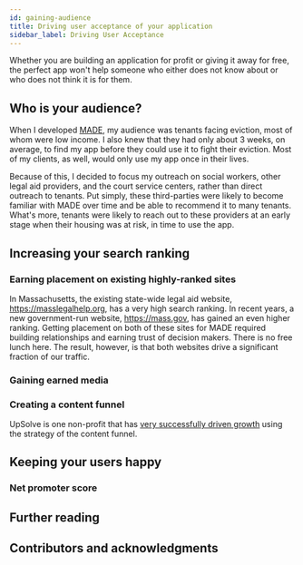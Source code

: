 ```yaml
---
id: gaining-audience
title: Driving user acceptance of your application
sidebar_label: Driving User Acceptance
---
```


Whether you are building an application for profit or giving it away for free, 
the perfect app won't help someone who either does not know about or who
does not think it is for them.

## Who is your audience?

When I developed [MADE](https://www.gbls.org/MADE), my audience was tenants facing eviction,
most of whom were low income. I also knew that they had only about 3 weeks, on average,
to find my app before they could use it to fight their eviction. Most of my clients, as well,
would only use my app once in their lives.

Because of this, I decided to focus my outreach on social workers, other legal aid providers,
and the court service centers, rather than direct outreach to tenants. Put simply, these
third-parties were likely to become familiar with MADE over time and be able to recommend it
to many tenants. What's more, tenants were likely to reach out to these providers at an early 
stage when their housing was at risk, in time to use the app.

## Increasing your search ranking

### Earning placement on existing highly-ranked sites

In Massachusetts, the existing state-wide legal aid website, https://masslegalhelp.org, has a very
high search ranking. In recent years, a new government-run website, https://mass.gov, has 
gained an even higher ranking. Getting placement on both of these sites for MADE required building
relationships and earning trust of decision makers. There is no free lunch here. The result, however,
is that both websites drive a significant fraction of our traffic.

### Gaining earned media

### Creating a content funnel

UpSolve is one non-profit that has [very successfully driven growth](https://segment.com/blog/how-a-brooklyn-nonprofit-used-data-and-segment-s-help-to-find-a-path-for-scale-and-fight-poverty/) using the strategy of
the content funnel.

## Keeping your users happy

### Net promoter score

## Further reading

## Contributors and acknowledgments